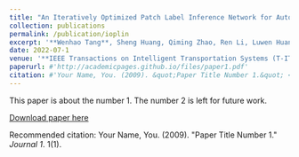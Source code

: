 ```yaml
---
title: "An Iteratively Optimized Patch Label Inference Network for Automatic Pavement Distress Detection"
collection: publications
permalink: /publication/ioplin
excerpt: '**Wenhao Tang**, Sheng Huang, Qiming Zhao, Ren Li, Luwen Huangfu.'
date: 2022-07-1
venue: '**IEEE Transactions on Intelligent Transportation Systems (T-ITS) 2022** [pdf](https://ieeexplore.ieee.org/abstract/document/9447759) [arxiv](https://arxiv.org/abs/2005.13298) [code](https://github.com/DearCaat/IOPLIN)'
paperurl: #'http://academicpages.github.io/files/paper1.pdf'
citation: #'Your Name, You. (2009). &quot;Paper Title Number 1.&quot; <i>Journal 1</i>. 1(1).'
---
```

This paper is about the number 1. The number 2 is left for future work.

[Download paper here](http://academicpages.github.io/files/paper1.pdf)

Recommended citation: Your Name, You. (2009). "Paper Title Number 1." <i>Journal 1</i>. 1(1).